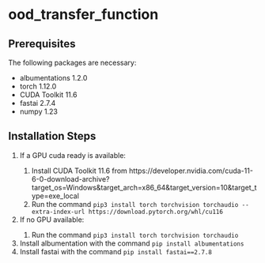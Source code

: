 # ood_transfer_function


## Prerequisites

The following packages are necessary:

<ul>
  <li>albumentations 1.2.0</li>
  <li>torch 1.12.0</li>
  <li>CUDA Toolkit 11.6</li>
  <li>fastai 2.7.4</li>
  <li>numpy 1.23</li>
</ul>


## Installation Steps

<ol>
  <li>If a GPU cuda ready is available:</li>
  <ol>
    <li>Install CUDA Toolkit 11.6 from https://developer.nvidia.com/cuda-11-6-0-download-archive?target_os=Windows&target_arch=x86_64&target_version=10&target_type=exe_local</li>
    <li>Run the command <code>pip3 install torch torchvision torchaudio --extra-index-url https://download.pytorch.org/whl/cu116</code></li>
  </ol>
  <li>If no GPU available:</li>
  <ol>
    <li>Run the command <code>pip3 install torch torchvision torchaudio</code></li>
  </ol>
  <li>Install albumentation with the command <code>pip install albumentations</code></li>
  <li>Install fastai with the command <code>pip install fastai==2.7.8</code></li>
</ol>